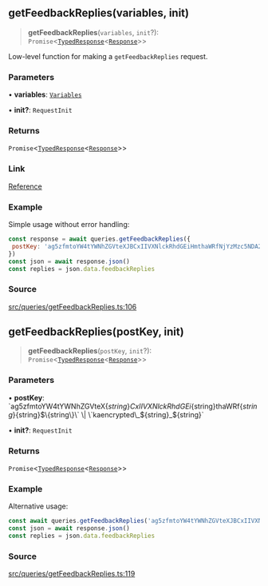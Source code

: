 ## getFeedbackReplies(variables, init)

> **getFeedbackReplies**(`variables`, `init`?): `Promise`\<[`TypedResponse`](api%5Cinterfaces%5CTypedResponse.md)\<[`Response`](api%5Cnamespaces%5Cqueries%5Cnamespaces%5CGetFeedbackReplies%5Ctype-aliases%5CResponse.md)\>\>

Low-level function for making a `getFeedbackReplies` request.

### Parameters

• **variables**: [`Variables`](api%5Cnamespaces%5Cqueries%5Cnamespaces%5CGetFeedbackReplies%5Cinterfaces%5CVariables.md)

• **init?**: `RequestInit`

### Returns

`Promise`\<[`TypedResponse`](api%5Cinterfaces%5CTypedResponse.md)\<[`Response`](api%5Cnamespaces%5Cqueries%5Cnamespaces%5CGetFeedbackReplies%5Ctype-aliases%5CResponse.md)\>\>

### Link

[Reference](https://khan-api.bhavjit.com/reference/view/19553924/2s8YzQUiXU#3d616591-a38f-4bec-9836-367dba32a2ac)

### Example

Simple usage without error handling:
```js
const response = await queries.getFeedbackReplies({
 postKey: 'ag5zfmtoYW4tYWNhZGVteXJBCxIIVXNlckRhdGEiHmthaWRfNjYzMzc5NDA2ODA0Nzc0MjA1NjU0NTUzNAwLEghGZWVkYmFjaxiAgOPjx8-XCAw'
})
const json = await response.json()
const replies = json.data.feedbackReplies
```

### Source

[src/queries/getFeedbackReplies.ts:106](https://github.com/bhavjitChauhan/khan-api/blob/214cc6672777162cd3ec638a3ad3a22f7fe37e04/src/queries/getFeedbackReplies.ts#L106)

## getFeedbackReplies(postKey, init)

> **getFeedbackReplies**(`postKey`, `init`?): `Promise`\<[`TypedResponse`](api%5Cinterfaces%5CTypedResponse.md)\<[`Response`](api%5Cnamespaces%5Cqueries%5Cnamespaces%5CGetFeedbackReplies%5Ctype-aliases%5CResponse.md)\>\>

### Parameters

• **postKey**: \`ag5zfmtoYW4tYWNhZGVteX$\{string\}CxIIVXNlckRhdGEi$\{string\}thaWRf$\{string\}$\{string\}$\{string\}\` \| \`kaencrypted\_$\{string\}\_$\{string\}\`

• **init?**: `RequestInit`

### Returns

`Promise`\<[`TypedResponse`](api%5Cinterfaces%5CTypedResponse.md)\<[`Response`](api%5Cnamespaces%5Cqueries%5Cnamespaces%5CGetFeedbackReplies%5Ctype-aliases%5CResponse.md)\>\>

### Example

Alternative usage:
```js
const await queries.getFeedbackReplies('ag5zfmtoYW4tYWNhZGVteXJBCxIIVXNlckRhdGEiHmthaWRfNjYzMzc5NDA2ODA0Nzc0MjA1NjU0NTUzNAwLEghGZWVkYmFjaxiAgOPjx8-XCAw')
const json = await response.json()
const replies = json.data.feedbackReplies
```

### Source

[src/queries/getFeedbackReplies.ts:119](https://github.com/bhavjitChauhan/khan-api/blob/214cc6672777162cd3ec638a3ad3a22f7fe37e04/src/queries/getFeedbackReplies.ts#L119)

